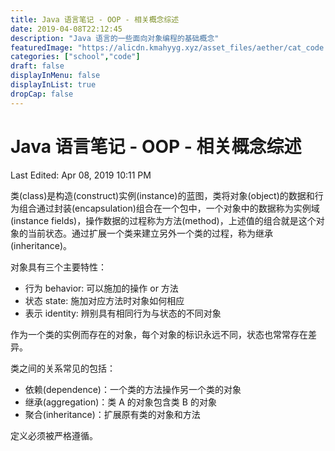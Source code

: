 ```yaml
---
title: Java 语言笔记 - OOP - 相关概念综述
date: 2019-04-08T22:12:45
description: "Java 语言的一些面向对象编程的基础概念"
featuredImage: "https://alicdn.kmahyyg.xyz/asset_files/aether/cat_code.webp"
categories: ["school","code"]
draft: false
displayInMenu: false
displayInList: true
dropCap: false
---
```


# Java 语言笔记 - OOP - 相关概念综述

Last Edited: Apr 08, 2019 10:11 PM

类(class)是构造(construct)实例(instance)的蓝图，类将对象(object)的数据和行为组合通过封装(encapsulation)组合在一个包中，一个对象中的数据称为实例域(instance fields)，操作数据的过程称为方法(method)，上述值的组合就是这个对象的当前状态。通过扩展一个类来建立另外一个类的过程，称为继承(inheritance)。

对象具有三个主要特性：

- 行为 behavior: 可以施加的操作 or 方法
- 状态 state: 施加对应方法时对象如何相应
- 表示 identity: 辨别具有相同行为与状态的不同对象

作为一个类的实例而存在的对象，每个对象的标识永远不同，状态也常常存在差异。

类之间的关系常见的包括：

- 依赖(dependence)：一个类的方法操作另一个类的对象
- 继承(aggregation)：类 A 的对象包含类 B 的对象
- 聚合(inheritance)：扩展原有类的对象和方法

定义必须被严格遵循。

